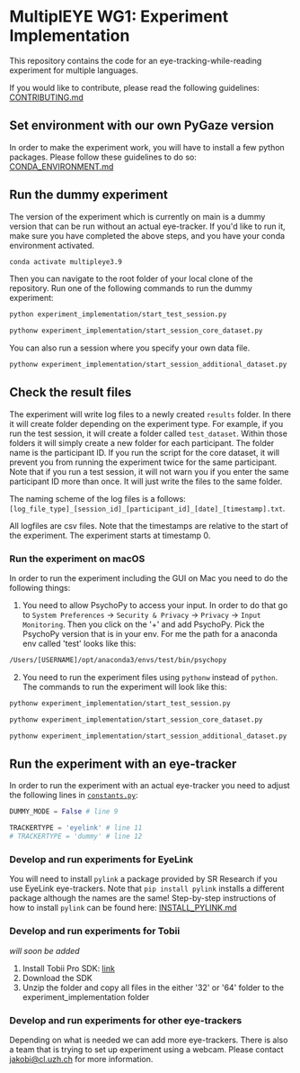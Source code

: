 # MultiplEYE WG1: Experiment Implementation

This repository contains the code for an eye-tracking-while-reading experiment for multiple languages.

If you would like to contribute, please read the following guidelines: [CONTRIBUTING.md](guidelines/CONTRIBUTING.md)

## Set environment with our own PyGaze version
In order to make the experiment work, you will have to install a few python packages. Please follow these guidelines to
do so: [CONDA_ENVIRONMENT.md](guidelines/CONDA_ENVIRONMENT.md)

## Run the dummy experiment
The version of the experiment which is currently on main is a dummy version that can be run without an actual eye-tracker.
If you'd like to run it, make sure you have completed the above steps, and you have your conda environment activated.

```bash
conda activate multipleye3.9
```

Then you can navigate to the root folder of your local clone of the repository. Run one of the following commands to run the dummy experiment:

```bash
python experiment_implementation/start_test_session.py
```
```bash
pythonw experiment_implementation/start_session_core_dataset.py
```

You can also run a session where you specify your own data file.
```bash
pythonw experiment_implementation/start_session_additional_dataset.py
```

## Check the result files
The experiment will write log files to a newly created ``results`` folder. In there it will create folder depending on 
the experiment type. For example, if you run the test session, it will create a folder called ``test_dataset``. Within those
folders it will simply create a new folder for each participant. The folder name is the participant ID. If you run the
script for the core dataset, it will prevent you from running the experiment twice for the same participant. 
Note that if you run a test session, it will not warn you if you enter the same participant ID more than once. It will 
just write the files to the same folder.

The naming scheme of the log files is a follows:
````[log_file_type]_[session_id]_[participant_id]_[date]_[timestamp].txt````.

All logfiles are csv files. Note that the timestamps are relative to the start of the experiment. The experiment starts
at timestamp 0.

### Run the experiment on macOS
In order to run the experiment including the GUI on Mac you need to do the following things:

1. You need to allow PsychoPy to access your input. In order to do that go to `System Preferences` 
-> `Security & Privacy` -> `Privacy` -> `Input Monitoring`. Then you click on the '+' and add PsychoPy. 
Pick the PsychoPy version that is in your env. For me the path for a anaconda env called 'test' looks like this:
```bash
/Users/[USERNAME]/opt/anaconda3/envs/test/bin/psychopy
```
2. You need to run the experiment files using ``pythonw`` instead of ``python``. 
The commands to run the experiment will look like this:
```bash
pythonw experiment_implementation/start_test_session.py
```
```bash
pythonw experiment_implementation/start_session_core_dataset.py
```
```bash
pythonw experiment_implementation/start_session_additional_dataset.py
```

## Run the experiment with an eye-tracker
In order to run the experiment with an actual eye-tracker you need to adjust the following lines in 
[ ``constants.py``](experiment_implementation/constants.py):

```python
DUMMY_MODE = False # line 9

TRACKERTYPE = 'eyelink' # line 11
# TRACKERTYPE = 'dummy' # line 12
```

### Develop and run experiments for EyeLink
You will need to install `pylink` a package provided by SR Research if you use EyeLink eye-trackers.
Note that `pip install pylink` installs a different package although the names are the same! Step-by-step instructions
of how to install `pylink` can be found here: [INSTALL_PYLINK.md](guidelines/INSTALL_PYLINK.md)

### Develop and run experiments for Tobii
*will soon be added*

1. Install Tobii Pro SDK: [link](https://connect.tobii.com/s/sdk-downloads?language=en_US)
2. Download the SDK
3. Unzip the folder and copy all files in the either '32' or '64' folder to the experiment_implementation folder

### Develop and run experiments for other eye-trackers
Depending on what is needed we can add more eye-trackers. There is also a team that is trying to set up experiment 
using a webcam. Please contact [jakobi@cl.uzh.ch](mailto:jakobi@cl.uzh.ch) for more information.
